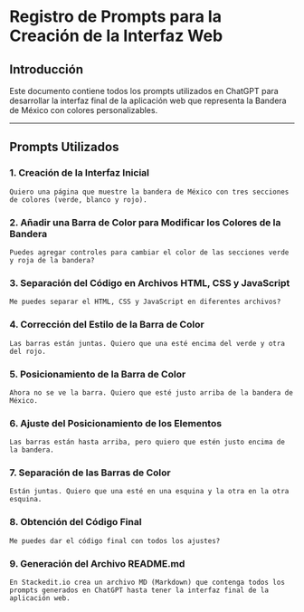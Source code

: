 # Registro de Prompts para la Creación de la Interfaz Web

## Introducción

Este documento contiene todos los prompts utilizados en ChatGPT para desarrollar la interfaz final de la aplicación web que representa la Bandera de México con colores personalizables.

----------

## Prompts Utilizados

### 1. Creación de la Interfaz Inicial

```
Quiero una página que muestre la bandera de México con tres secciones de colores (verde, blanco y rojo).

```

### 2. Añadir una Barra de Color para Modificar los Colores de la Bandera

```
Puedes agregar controles para cambiar el color de las secciones verde y roja de la bandera?

```

### 3. Separación del Código en Archivos HTML, CSS y JavaScript

```
Me puedes separar el HTML, CSS y JavaScript en diferentes archivos?

```

### 4. Corrección del Estilo de la Barra de Color

```
Las barras están juntas. Quiero que una esté encima del verde y otra del rojo.

```

### 5. Posicionamiento de la Barra de Color

```
Ahora no se ve la barra. Quiero que esté justo arriba de la bandera de México.

```

### 6. Ajuste del Posicionamiento de los Elementos

```
Las barras están hasta arriba, pero quiero que estén justo encima de la bandera.

```

### 7. Separación de las Barras de Color

```
Están juntas. Quiero que una esté en una esquina y la otra en la otra esquina.

```

### 8. Obtención del Código Final

```
Me puedes dar el código final con todos los ajustes?

```

### 9. Generación del Archivo README.md

```
En Stackedit.io crea un archivo MD (Markdown) que contenga todos los prompts generados en ChatGPT hasta tener la interfaz final de la aplicación web.

```
